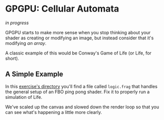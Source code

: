 # GPGPU: Cellular Automata

*in progress*

GPGPU starts to make more sense when you stop thinking about your shader as
creating or modifying an image, but instead consider that it's modifying
*an array*.

A classic example of this would be Conway's Game of Life (or Life, for short).

## A Simple Example

In this [exercise's directory](/open/gpgpu-2) you'll find a file called
`logic.frag` that handles the general setup of an FBO ping pong shader. Fix
it to properly run a simulation of Life.

We've scaled up the canvas and slowed down the render loop so that you can see
what's happening a little more clearly.
